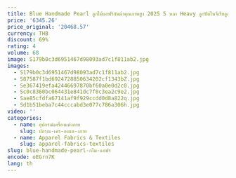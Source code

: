 ```yaml
---
title: Blue Handmade Pearl ลูกไม้แอฟริกันผ้าคุณภาพสูง 2025 5 หลา Heavy ลูกปัดไนจีเรียลูกไม้สีขาวผ้าสําหรับงานแต่งงานชุด W574-1
price: '6345.26'
price_original: '20468.57'
currency: THB
discount: 69%
rating: 4
volume: 68
image: S179b0c3d6951467d98093ad7c1f811ab2.jpg
images:
  - S179b0c3d6951467d98093ad7c1f811ab2.jpg
  - S87587f1bd6924728850634202cf1343bZ.jpg
  - Se367419efa42446697870bf60a0e0d2c0.jpg
  - Sc0c8360bc064431e841dc7f0c3ea2c9e2.jpg
  - Sae85cfdfa67141af9f929ccdd0d8a822q.jpg
  - Sd1b51beba7c44cccabd3e077c786a306h.jpg
video: ''
categories:
  - name: อุปกรณ์เครื่องแต่งกาย
    slug: ปกรณ-เคร-องแต-งกาย
  - name: Apparel Fabrics & Textiles
    slug: apparel-fabrics-textiles
slug: blue-handmade-pearl-กไม-แอฟร
encode: oEGrn7K
lang: th
---
```

  